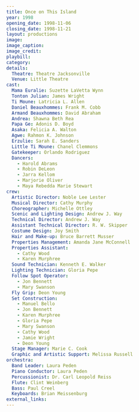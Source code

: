 ```yaml
---
title: Once on This Island
year: 1998
opening_date: 1998-11-06
closing_date: 1998-11-21
layout: productions
image:
image_caption:
image_credit:
playbill: 
category: 
details:
  Theatre: Theatre Jacksonville
  Venue: Little Theatre
cast:
  Mama Euralie: Suzette LaVetta Wynn
  Tonton Julian: James Wright
  Ti Moune: Latricia L. Allen
  Daniel Beauxhommes: Frank M. Cobb
  Armand Beauxhommes: David Abraham
  Andrea: Shawna Beth Rea
  Papa Ge: Adonis D. Boyd
  Asaka: Felicia A. Walton
  Agwe: Rahmon K. Johnson
  Erzulie: Sarah E. Sanders
  Little Ti Moune: Chanel Clemmons 
  Gatekeeper: Orlando Rodriguez
  Dancers:
    - Harold Abrams
    - Robin DeLeon
    - Jarra Kellom
    - Marjorie Oliver
    - Maya Rebedda Marie Stewart
crew:
  Artistic Director: Noble Lee Lester
  Musical Director: Cathy Murphy
  Choreographer: Michelle Ottley
  Scenic and Lighting Design: Andrew J. Way
  Technical Director: Andrew J. Way
  Assistant Technical Director: R. W. Skipper
  Costume Design: Joy Smith
  Hair and Make-up: Bruce Barrett Musser
  Properties Management: Amanda Jane McConnell
  Properties Assistant:
    - Cathy Wood
    - Karen Murphree
  Sound Technician: Kenneth E. Walker
  Lighting Technician: Gloria Pepe
  Follow Spot Operator:
    - Jon Bennett
    - Mary Swanson
  Fly Grip: Deon Young
  Set Construction:
    - Manuel Bello
    - Jon Bennett
    - Karen Murphree
    - Gloria Pepe
    - Mary Swanson
    - Cathy Wood
    - Jamie Wright
    - Deon Young
  Stage Manager: Marie C. Cook
  Graphic and Artistic Support: Melissa Russell
orchestra:
  Band Leader: Laura Peden
  Piano Conductor: Laura Peden
  Percussionist: Dr. Carl Leopold Reiss
  Flute: Clint Weinberg
  Bass: Paul Creel
  Keyboards: Brian Meissenburg
external_links:
---
```



